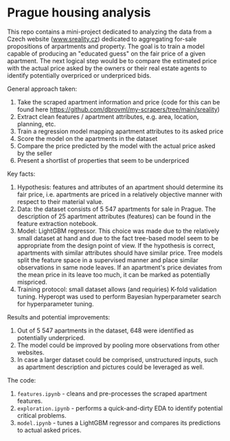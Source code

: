 # Prague housing analysis
This repo contains a mini-project dedicated to analyzing the data from a Czech website (www.sreality.cz) dedicated to aggregating for-sale propositions of arpartments and property. The goal is to train a model capable of producing an "educated guess" on the fair price of a given apartment. The next logical step would be to compare the estimated price with the actual price asked by the owners or their real estate agents to identify potentially overpriced or underpriced bids.<br>

General approach taken:
1. Take the scraped apartment information and price (code for this can be found here https://github.com/dbrovml/my-scrapers/tree/main/sreality)
2. Extract clean features / apartment attributes, e.g. area, location, planning, etc.
3. Train a regression model mapping apartment attributes to its asked price
4. Score the model on the apartments in the dataset
5. Compare the price predicted by the model with the actual price asked by the seller
6. Present a shortlist of properties that seem to be underpriced

Key facts:
1. Hypothesis: features and attributes of an apartment should determine its fair price, i.e. apartments are priced in a relatively objective manner with respect to their material  value.
2. Data: the dataset consists of 5 547 apartments for sale in Prague. The description of 25 apartment attributes (features) can be found in the feature extraction notebook.
3. Model: LightGBM regressor. This choice was made due to the relatively small dataset at hand and due to the fact tree-based model seem to be appropriate from the design point of view. If the hypothesis is correct, apartments with similar attributes should have similar price. Tree models split the feature space in a supervised manner and place similar observations in same node leaves. If an apartment's price deviates from the mean price in its leave too much, it can be marked as potentially mispriced.
4. Training protocol: small dataset allows (and requiries) K-fold validation tuning. Hyperopt was used to perform Bayesian hyperparameter search for hyperparameter tuning.

Results and potential improvements:
1. Out of 5 547 apartments in the dataset, 648 were identified as potentially underpriced.
2. The model could be improved by pooling more observations from other websites.
3. In case a larger dataset could be comprised, unstructured inputs, such as apartment description and pictures could be leveraged as well.

The code:
1. `features.ipynb` - cleans and pre-processes the scraped apartment features.
2. `exploration.ipynb` - performs a quick-and-dirty EDA to identify potential critical problems.
3. `model.ipynb` - tunes a LightGBM regressor and compares its predictions to actual asked prices.